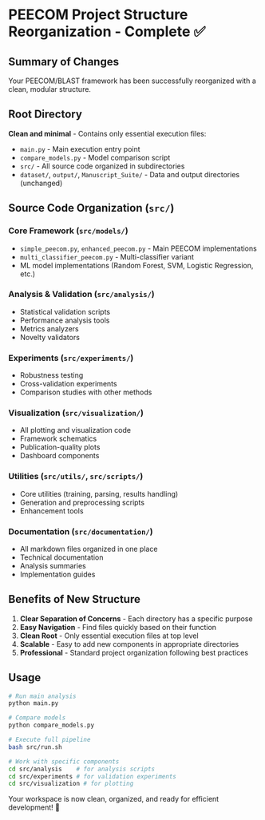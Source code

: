 # PEECOM Project Structure Reorganization - Complete ✅

## Summary of Changes

Your PEECOM/BLAST framework has been successfully reorganized with a clean, modular structure.

## Root Directory
**Clean and minimal** - Contains only essential execution files:
- `main.py` - Main execution entry point
- `compare_models.py` - Model comparison script  
- `src/` - All source code organized in subdirectories
- `dataset/`, `output/`, `Manuscript_Suite/` - Data and output directories (unchanged)

## Source Code Organization (`src/`)

### Core Framework (`src/models/`)
- `simple_peecom.py`, `enhanced_peecom.py` - Main PEECOM implementations
- `multi_classifier_peecom.py` - Multi-classifier variant
- ML model implementations (Random Forest, SVM, Logistic Regression, etc.)

### Analysis & Validation (`src/analysis/`)
- Statistical validation scripts
- Performance analysis tools
- Metrics analyzers
- Novelty validators

### Experiments (`src/experiments/`)
- Robustness testing
- Cross-validation experiments  
- Comparison studies with other methods

### Visualization (`src/visualization/`)
- All plotting and visualization code
- Framework schematics
- Publication-quality plots
- Dashboard components

### Utilities (`src/utils/`, `src/scripts/`)
- Core utilities (training, parsing, results handling)
- Generation and preprocessing scripts
- Enhancement tools

### Documentation (`src/documentation/`)
- All markdown files organized in one place
- Technical documentation
- Analysis summaries
- Implementation guides

## Benefits of New Structure

1. **Clear Separation of Concerns** - Each directory has a specific purpose
2. **Easy Navigation** - Find files quickly based on their function
3. **Clean Root** - Only essential execution files at top level
4. **Scalable** - Easy to add new components in appropriate directories
5. **Professional** - Standard project organization following best practices

## Usage

```bash
# Run main analysis
python main.py

# Compare models  
python compare_models.py

# Execute full pipeline
bash src/run.sh

# Work with specific components
cd src/analysis    # for analysis scripts
cd src/experiments # for validation experiments
cd src/visualization # for plotting
```

Your workspace is now clean, organized, and ready for efficient development! 🎉